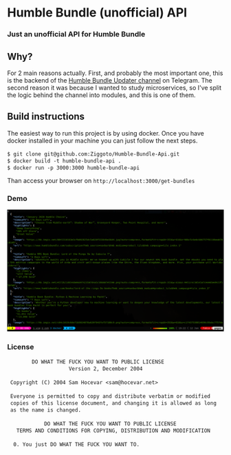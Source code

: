 # Humble Bundle (unofficial) API
### Just an unofficial API for Humble Bundle

## Why?
For 2 main reasons actually.  First, and probably the most important one, this is the backend of the [Humble Bundle Updater channel](https://t.me/humblebundleupdater) on Telegram. The second reason it was because I wanted to study microservices, so I've split the logic behind the channel into modules, and this is one of them.

## Build instructions
The easiest way to run this project is by using docker. Once you have docker installed in your machine you can just follow the next steps.

```
$ git clone git@github.com:Ziggoto/Humble-Bundle-Api.git
$ docker build -t humble-bundle-api .
$ docker run -p 3000:3000 humble-bundle-api
```
Than access your browser on `http://localhost:3000/get-bundles`

### Demo

![demo](demo.png)

### License

```
        DO WHAT THE FUCK YOU WANT TO PUBLIC LICENSE
                    Version 2, December 2004

 Copyright (C) 2004 Sam Hocevar <sam@hocevar.net>

 Everyone is permitted to copy and distribute verbatim or modified
 copies of this license document, and changing it is allowed as long
 as the name is changed.

            DO WHAT THE FUCK YOU WANT TO PUBLIC LICENSE
   TERMS AND CONDITIONS FOR COPYING, DISTRIBUTION AND MODIFICATION

  0. You just DO WHAT THE FUCK YOU WANT TO.
```

